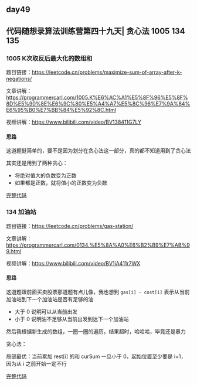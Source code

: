 ## day49

## 代码随想录算法训练营第四十九天| 贪心法 1005 134 135

### 1005 K次取反后最大化的数组和

题目链接：https://leetcode.cn/problems/maximize-sum-of-array-after-k-negations/

文章讲解：https://programmercarl.com/1005.K%E6%AC%A1%E5%8F%96%E5%8F%8D%E5%90%8E%E6%9C%80%E5%A4%A7%E5%8C%96%E7%9A%84%E6%95%B0%E7%BB%84%E5%92%8C.html

视频讲解：https://www.bilibili.com/video/BV138411G7LY

#### 思路
这道题挺简单的，要不是因为划分在贪心法这一部分，真的都不知道用到了贪心法

其实还是用到了两种贪心：

- 将绝对值大的负数变为正数
- 如果都是正数，就将值小的正数变为负数

[完整代码](https://github.com/hd2yao/leetcode/tree/master/training/day49/1005_maximize_sum_of_array_after_k_negations.go)

### 134 加油站

题目链接：https://leetcode.cn/problems/gas-station/

文章讲解：https://programmercarl.com/0134.%E5%8A%A0%E6%B2%B9%E7%AB%99.html

视频讲解：https://www.bilibili.com/video/BV1jA411r7WX

#### 思路
这道题跟前面买卖股票那道题有点儿像，我也想到 `gas[i] - cost[i]` 表示从当前加油站到下一个加油站是否有足够的油

- 大于 0 说明可以从当前出发
- 小于 0 说明油不足够从当前出发到达下一个加油站

然后我根据新生成的数组，一圈一圈的遍历，结果超时，哈哈哈，毕竟还是暴力

贪心法：

局部最优：当前累加 rest[i] 的和 curSum 一旦小于 0，起始位置至少要是 i+1，因为从 i 之前开始一定不行

[完整代码](https://github.com/hd2yao/leetcode/tree/master/training/day49/0134_gas_station.go)
